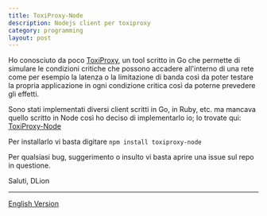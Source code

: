 ```yaml
---
title: ToxiProxy-Node
description: Nodejs client per toxiproxy
category: programming
layout: post
---
```


Ho conosciuto da poco [ToxiProxy](https://github.com/shopify/toxiproxy), un tool
scritto in Go che permette di simulare le condizioni critiche che possono accadere
all'interno di una rete come per esempio la latenza o la limitazione di banda così
da poter testare la propria applicazione in ogni condizione critica così da poterne
prevedere gli effetti.

Sono stati implementati diversi client scritti in Go, in Ruby, etc. ma mancava
quello scritto in Node così ho deciso di implementarlo io; lo trovate qui:
[ToxiProxy-Node](https://github.com/dlion/toxiproxy-node)

Per installarlo vi basta digitare `npm install toxiproxy-node`

Per qualsiasi bug, suggerimento o insulto vi basta aprire una issue sul repo in
questione.

Saluti, DLion

---

[English Version](https://domenicoluciani.com/2015/07/15/toxiproxy-node.html)
